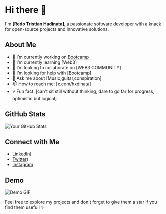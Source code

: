 # Hi there 👋

I'm **[Redo Tristian Hadinata]**, a passionate software developer with a knack for open-source projects and innovative solutions.

## About Me
- 🔭 I’m currently working on [Bootcamp](https://www.risein.com)
- 🌱 I’m currently learning [Web3]
- 👯 I’m looking to collaborate on [WEB3 COMMUNITY]
- 🤔 I’m looking for help with [Bootcamp]
- 💬 Ask me about [Music,guitar,conspiration]
- 📫 How to reach me: [x.com/hxdinata]
- ⚡ Fun fact: [can't sit still without thinking, dare to go far for progress, optimistic but logical]


## GitHub Stats
![Your GitHub Stats](https://github-readme-stats.vercel.app/api?username=yourusername&show_icons=true)

## Connect with Me
- [LinkedIn](https://www.linkedin.com/in/redo-tristian-hadinata/))
- [Twitter](https://x.com/hxdinata))
- [Instagram](https://www.instagram.com/hxdinata/)

## Demo
![Demo GIF](https://giphy.com/gifs/disneypixar-disney-pixar-rCmC12OWz9kTS)

Feel free to explore my projects and don't forget to give them a star if you find them useful! ✨
